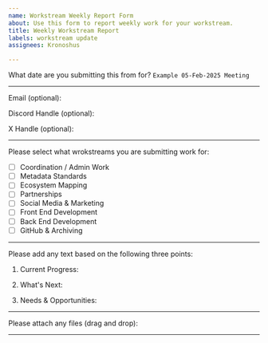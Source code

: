 ```yaml
---
name: Workstream Weekly Report Form
about: Use this form to report weekly work for your workstream.
title: Weekly Workstream Report
labels: workstream update
assignees: Kronoshus

---
```


What date are you submitting this from for? `Example 05-Feb-2025 Meeting`

---

Email (optional):

Discord Handle (optional):

X Handle (optional):

---

Please select what wrokstreams you are submitting work for:
- [ ] Coordination / Admin Work
- [ ] Metadata Standards
- [ ] Ecosystem Mapping
- [ ] Partnerships
- [ ] Social Media & Marketing
- [ ] Front End Development
- [ ] Back End Development
- [ ] GitHub & Archiving

---

Please add any text based on the following three points:
1. Current Progress:

2. What's Next:

3. Needs & Opportunities:


---

Please attach any files (drag and drop):


---
